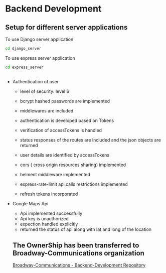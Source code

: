 # Backend Development
## Setup for different server applications

To use Django server application
```bash
cd django_server
```
To use express server application
```bash
cd express_server
```

## 
- Authentication of user 

    - level of security: level 6
  
    - bcrypt hashed passwords are implemented
  
    - middlewares are included
 
    - authentication is developed based on Tokens
 
    - verification of accessTokens is handled
  
    - status responses of the routes are included and the json objects are returned
 
    - user details are identified by accessTokens

    - cors ( cross origin resources sharing) implemented
 
    - helment middleware implemented
 
    - express-rate-limit api calls restrictions implemented
 
    - refresh tokens incorporated
      
- Google Maps Api
    -   Api implemented successfully
    -   Api key is unauthorized
    -   expection handled explicitly
    -   returned the status of api along with lat and long of the location
 
  ## The OwnerShip has been transferred to Broadway-Communications organization
  [Broadway-Communications \- Backend-Development Repository](https://github.com/Broadway-Communications/Backend-Development)
